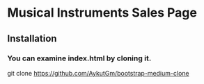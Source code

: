# Musical Instruments Sales Page


## Installation
### You can examine index.html by cloning it.

git clone https://github.com/AykutGm/bootstrap-medium-clone